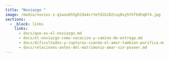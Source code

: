 ```yaml
---
title: "Noviazgo "
image: /media/novios-1-q1wou655gh2da4crtefd1b102cuy0xy5thfk8hq0f4.jpg
sections:
  - _block: links
    links:
      - docs/que-es-el-noviazgo.md
      - docs/el-noviazgo-como-vocacion-y-camino-de-entrega.md
      - docs/dificultades-y-rupturas-cuando-el-amor-tambien-purifica.md
      - docs/relaciones-antes-del-matrimonio-amar-sin-poseer.md
---
```

